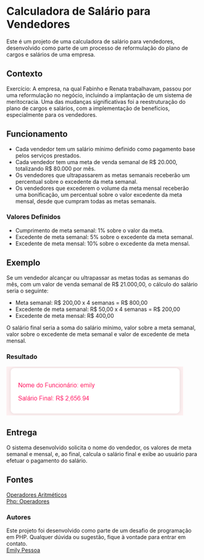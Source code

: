 # Calculadora de Salário para Vendedores

Este é um projeto de uma calculadora de salário para vendedores, desenvolvido como parte de um processo de reformulação do plano de cargos e salários de uma empresa.

## Contexto

Exercício: A empresa, na qual Fabinho e Renata trabalhavam, passou por uma reformulação no negócio, incluindo a implantação de um sistema de meritocracia. Uma das mudanças significativas foi a reestruturação do plano de cargos e salários, com a implementação de benefícios, especialmente para os vendedores.

## Funcionamento

- Cada vendedor tem um salário mínimo definido como pagamento base pelos serviços prestados.  
- Cada vendedor tem uma meta de venda semanal de R$ 20.000, totalizando R$ 80.000 por mês.  
- Os vendedores que ultrapassarem as metas semanais receberão um percentual sobre o excedente da meta semanal.  
- Os vendedores que excederem o volume da meta mensal receberão uma bonificação, um percentual sobre o valor excedente da meta mensal, desde que cumpram todas as metas semanais.  

### Valores Definidos

- Cumprimento de meta semanal: 1% sobre o valor da meta.  
- Excedente de meta semanal: 5% sobre o excedente da meta semanal.  
- Excedente de meta mensal: 10% sobre o excedente da meta mensal.  

## Exemplo

Se um vendedor alcançar ou ultrapassar as metas todas as semanas do mês, com um valor de venda semanal de R$ 21.000,00, o cálculo do salário seria o seguinte:  

- Meta semanal: R$ 200,00 x 4 semanas = R$ 800,00  
- Excedente de meta semanal: R$ 50,00 x 4 semanas = R$ 200,00  
- Excedente de meta mensal: R$ 400,00  

O salário final seria a soma do salário mínimo, valor sobre a meta semanal, valor sobre o excedente de meta semanal e valor de excedente de meta mensal.

### Resultado
![Im](image.png)

## Entrega

O sistema desenvolvido solicita o nome do vendedor, os valores de meta semanal e mensal, e, ao final, calcula o salário final e exibe ao usuário para efetuar o pagamento do salário.

## Fontes
[Operadores Aritméticos](https://www.php.net/manual/pt_BR/language.operators.arithmetic.php)   
[Php: Operadores](https://www.devmedia.com.br/php-operadores/25628)
### Autores
Este projeto foi desenvolvido como parte de um desafio de programação em PHP. Qualquer dúvida ou sugestão, fique à vontade para entrar em contato.    
[Emily Pessoa](https://github.com/emilypessoa)

